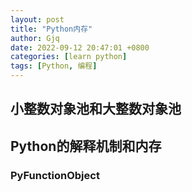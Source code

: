 ```yaml
---
layout: post
title: "Python内存"
author: Gjq
date: 2022-09-12 20:47:01 +0800
categories: [learn python]
tags: [Python, 编程]
---
```

## 小整数对象池和大整数对象池

## Python的解释机制和内存

### PyFunctionObject
